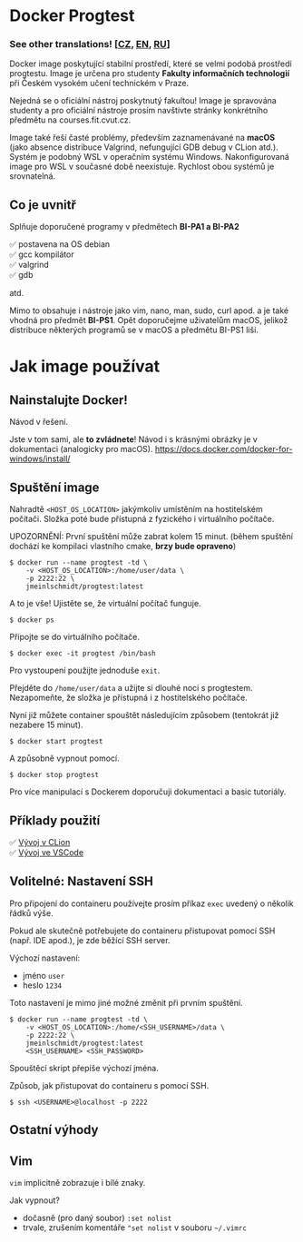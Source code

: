 # Docker Progtest

### See other translations! [[CZ](https://google.com/), [EN](https://google.com/), [RU](https://google.com/)]

Docker image poskytující stabilní prostředí, které se velmi podobá prostředí progtestu. Image je určena pro studenty **Fakulty informačních technologií** při Českém vysokém učení technickém v Praze.

Nejedná se o oficiální nástroj poskytnutý fakultou! Image je spravována studenty a pro oficiální nástroje prosím navštivte stránky konkrétního předmětu na courses.fit.cvut.cz.

Image také řeší časté problémy, především zaznamenávané na **macOS** (jako absence distribuce Valgrind, nefungující GDB debug v CLion atd.). Systém je podobný WSL v operačním systému Windows. Nakonfigurovaná image pro WSL v současné době neexistuje. Rychlost obou systémů je srovnatelná.

## Co je uvnitř

Splňuje doporučené programy v předmětech **BI-PA1 a BI-PA2**

✅ postavena na OS debian \
✅ gcc kompilátor \
✅ valgrind \
✅ gdb

atd.

Mimo to obsahuje i nástroje jako vim, nano, man, sudo, curl apod. a je také vhodná pro předmět **BI-PS1**. Opět doporučejme uživatelům macOS, jelikož distribuce některých programů se v macOS a předmětu BI-PS1 liší.

# Jak image používat

## Nainstalujte Docker!

Návod v řešení.

Jste v tom sami, ale **to zvládnete**! Návod i s krásnými obrázky je v dokumentaci (analogicky pro macOS). https://docs.docker.com/docker-for-windows/install/

## Spuštění image

Nahradtě `<HOST_OS_LOCATION>` jakýmkoliv umístěním na hostitelském počítači. Složka poté bude přístupná z fyzického i virtuálního počítače.

UPOZORNĚNÍ: První spuštění může zabrat kolem 15 minut. (během spuštění dochází ke kompilaci vlastního cmake, **brzy bude opraveno**)

```
$ docker run --name progtest -td \
    -v <HOST_OS_LOCATION>:/home/user/data \
    -p 2222:22 \
    jmeinlschmidt/progtest:latest
```

A to je vše! Ujistěte se, že virtuální počítač funguje.

```
$ docker ps
```

Připojte se do virtuálního počítače.

```
$ docker exec -it progtest /bin/bash
```

Pro vystoupení použijte jednoduše `exit`.

Přejděte do `/home/user/data` a užijte si dlouhé noci s progtestem. Nezapomeňte, že složka je přístupná i z hostitelského počítače.

Nyní již můžete container spouštět následujícím způsobem (tentokrát již nezabere 15 minut).

```
$ docker start progtest
```

A způsobně vypnout pomocí.

```
$ docker stop progtest
```

Pro více manipulací s Dockerem doporučuji dokumentaci a basic tutoriály.

## Příklady použití

✅ [Vývoj v CLion](http://google.com/) \
✅ [Vývoj ve VSCode](http://google.com/)

## Volitelné: Nastavení SSH

Pro připojení do containeru používejte prosím příkaz `exec` uvedený o několik řádků výše.

Pokud ale skutečně potřebujete do containeru přistupovat pomocí SSH (např. IDE apod.), je zde běžící SSH server.

Výchozí nastavení:
- jméno `user`
- heslo `1234`

Toto nastavení je mimo jiné možné změnit při prvním spuštění.

```
$ docker run --name progtest -td \
    -v <HOST_OS_LOCATION>:/home/<SSH_USERNAME>/data \
    -p 2222:22 \
    jmeinlschmidt/progtest:latest
    <SSH_USERNAME> <SSH_PASSWORD>
```

Spouštěcí skript přepíše výchozí jména.

Způsob, jak přistupovat do containeru s pomocí SSH.
```
$ ssh <USERNAME>@localhost -p 2222
```

## Ostatní výhody

## Vim

`vim` implicitně zobrazuje i bílé znaky.

Jak vypnout?
- dočasně (pro daný soubor) `:set nolist`
- trvale, zrušením komentáře `"set nolist` v souboru `~/.vimrc`


